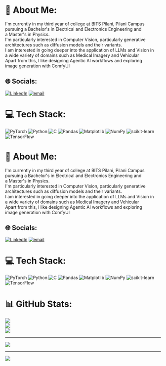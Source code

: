 # 💫 About Me:
I'm currently in my third year of college at BITS Pilani, Pilani Campus <br>pursuing a Bachelor's in Electrical and Electronics Engineering and <br>a Master's in Physics.<br>I'm particularly interested in Computer Vision, particularly generative <br>architectures such as diffusion models and their variants.<br>I am interested in going deeper into the application of LLMs and Vision in <br>a wide variety of domains such as Medical Imagery and Vehicular <br>Apart from this, I like designing Agentic AI workflows and exploring<br>image generation with ComfyUI


## 🌐 Socials:
[![LinkedIn](https://img.shields.io/badge/LinkedIn-%230077B5.svg?logo=linkedin&logoColor=white)](https://linkedin.com/in/https://www.linkedin.com/in/saksham-gupta-255b30261/) [![email](https://img.shields.io/badge/Email-D14836?logo=gmail&logoColor=white)](mailto:gsaksham5002@gmail.com) 

# 💻 Tech Stack:
![PyTorch](https://img.shields.io/badge/PyTorch-%23EE4C2C.svg?style=for-the-badge&logo=PyTorch&logoColor=white) ![Python](https://img.shields.io/badge/python-3670A0?style=for-the-badge&logo=python&logoColor=ffdd54) ![C](https://img.shields.io/badge/c-%2300599C.svg?style=for-the-badge&logo=c&logoColor=white) ![Pandas](https://img.shields.io/badge/pandas-%23150458.svg?style=for-the-badge&logo=pandas&logoColor=white) ![Matplotlib](https://img.shields.io/badge/Matplotlib-%23ffffff.svg?style=for-the-badge&logo=Matplotlib&logoColor=black) ![NumPy](https://img.shields.io/badge/numpy-%23013243.svg?style=for-the-badge&logo=numpy&logoColor=white) ![scikit-learn](https://img.shields.io/badge/scikit--learn-%23F7931E.svg?style=for-the-badge&logo=scikit-learn&logoColor=white) ![TensorFlow](https://img.shields.io/badge/TensorFlow-%23FF6F00.svg?style=for-the-badge&logo=TensorFlow&logoColor=white)

# 💫 About Me:
I'm currently in my third year of college at BITS Pilani, Pilani Campus <br>pursuing a Bachelor's in Electrical and Electronics Engineering and <br>a Master's in Physics.<br>I'm particularly interested in Computer Vision, particularly generative <br>architectures such as diffusion models and their variants.<br>I am interested in going deeper into the application of LLMs and Vision in <br>a wide variety of domains such as Medical Imagery and Vehicular <br>Apart from this, I like designing Agentic AI workflows and exploring<br>image generation with ComfyUI


## 🌐 Socials:
[![LinkedIn](https://img.shields.io/badge/LinkedIn-%230077B5.svg?logo=linkedin&logoColor=white)](https://linkedin.com/in/https://www.linkedin.com/in/saksham-gupta-255b30261/) [![email](https://img.shields.io/badge/Email-D14836?logo=gmail&logoColor=white)](mailto:gsaksham5002@gmail.com) 

# 💻 Tech Stack:
![PyTorch](https://img.shields.io/badge/PyTorch-%23EE4C2C.svg?style=for-the-badge&logo=PyTorch&logoColor=white) ![Python](https://img.shields.io/badge/python-3670A0?style=for-the-badge&logo=python&logoColor=ffdd54) ![C](https://img.shields.io/badge/c-%2300599C.svg?style=for-the-badge&logo=c&logoColor=white) ![Pandas](https://img.shields.io/badge/pandas-%23150458.svg?style=for-the-badge&logo=pandas&logoColor=white) ![Matplotlib](https://img.shields.io/badge/Matplotlib-%23ffffff.svg?style=for-the-badge&logo=Matplotlib&logoColor=black) ![NumPy](https://img.shields.io/badge/numpy-%23013243.svg?style=for-the-badge&logo=numpy&logoColor=white) ![scikit-learn](https://img.shields.io/badge/scikit--learn-%23F7931E.svg?style=for-the-badge&logo=scikit-learn&logoColor=white) ![TensorFlow](https://img.shields.io/badge/TensorFlow-%23FF6F00.svg?style=for-the-badge&logo=TensorFlow&logoColor=white)
# 📊 GitHub Stats:
![](https://github-readme-stats.vercel.app/api?username=Paganini134&theme=dark&hide_border=false&include_all_commits=false&count_private=false)<br/>
![](https://nirzak-streak-stats.vercel.app/?user=Paganini134&theme=dark&hide_border=false)<br/>
![](https://github-readme-stats.vercel.app/api/top-langs/?username=Paganini134&theme=dark&hide_border=false&include_all_commits=false&count_private=false&layout=compact)

---
[![](https://visitcount.itsvg.in/api?id=Paganini134&icon=0&color=0)](https://visitcount.itsvg.in)

<!-- Proudly created with GPRM ( https://gprm.itsvg.in ) -->

---
[![](https://visitcount.itsvg.in/api?id=Paganini134&icon=0&color=0)](https://visitcount.itsvg.in)

<!-- Proudly created with GPRM ( https://gprm.itsvg.in ) -->
